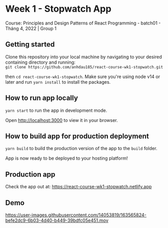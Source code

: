 # Week 1 - Stopwatch App

Course: Principles and Design Patterns of React Programming - batch01 - Tháng 4, 2022 | Group 1

## Getting started

Clone this repository into your local machine by navigating to your desired containing directory and running:\
`git clone https://github.com/anhdau185/react-course-wk1-stopwatch.git`

then `cd react-course-wk1-stopwatch`. Make sure you're using node v14 or later and run `yarn install` to install the packages.

## How to run app locally

`yarn start` to run the app in development mode.

Open [http://localhost:3000](http://localhost:3000) to view it in your browser.

## How to build app for production deployment

`yarn build` to build the production version of the app to the `build` folder.

App is now ready to be deployed to your hosting platform!

## Production app

Check the app out at: <a href="https://react-course-wk1-stopwatch.netlify.app" target="_blank">https://react-course-wk1-stopwatch.netlify.app</a>

## Demo

https://user-images.githubusercontent.com/14053819/163565824-befe2dc9-6b03-4d40-b449-39bdfc05e451.mov
